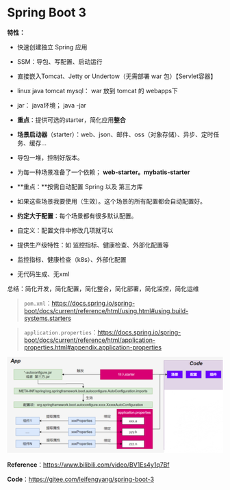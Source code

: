 # Spring Boot 3

**特性：**

- 快速创建独立 Spring 应用

- SSM：导包、写配置、启动运行

- 直接嵌入Tomcat、Jetty or Undertow（无需部署 war 包）【Servlet容器】

- linux  java tomcat mysql： war 放到 tomcat 的 webapps下
- jar： java环境；  java -jar

- **重点**：提供可选的starter，简化应用**整合**

- **场景启动器**（starter）：web、json、邮件、oss（对象存储）、异步、定时任务、缓存...
- 导包一堆，控制好版本。
- 为每一种场景准备了一个依赖； **web-starter。mybatis-starter**

- **重点：**按需自动配置 Spring 以及 第三方库

- 如果这些场景我要使用（生效）。这个场景的所有配置都会自动配置好。
- **约定大于配置**：每个场景都有很多默认配置。
- 自定义：配置文件中修改几项就可以

- 提供生产级特性：如 监控指标、健康检查、外部化配置等

- 监控指标、健康检查（k8s）、外部化配置

- 无代码生成、无xml

总结：简化开发，简化配置，简化整合，简化部署，简化监控，简化运维

> `pom.xml`：https://docs.spring.io/spring-boot/docs/current/reference/html/using.html#using.build-systems.starters

> `application.properties`：https://docs.spring.io/spring-boot/docs/current/reference/html/application-properties.html#appendix.application-properties





![image-20240121134841368](images/image-20240121134841368.png)

















**Reference**：https://www.bilibili.com/video/BV1Es4y1q7Bf

**Code**：https://gitee.com/leifengyang/spring-boot-3

